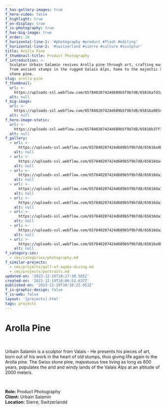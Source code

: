 ```yaml
---
f_has-gallery-images: true
f_hero-video: false
f_highlight: true
f_on-display: true
f_is-photography: true
f_has-big-image: true
f_order: 28
f_horizontal-line-1: '#photography #product #flash #editing'
f_horizontal-line-2: '#switzerland #sierre #culture #sculptur'
title: Arolla Pine
f_thumbnail-title: Product Photography
f_introduction: >-
  Sculptor Urbain Salamin revives Arolla pine through art, crafting masterpieces
  from ancient stumps in the rugged Valais Alps, home to the majestic Swiss
  stone pine.
slug: arolla-pine
f_thumbnail:
  url: >-
    https://uploads-ssl.webflow.com/657840207424d689b5f9b7d8/65816afd3a5087c1f39c6cc6_thumbnail.jpg
  alt: null
f_big-image:
  url: >-
    https://uploads-ssl.webflow.com/657840207424d689b5f9b7d8/65816a985c7a0752bc473a7d_img_racine_02.jpg
  alt: null
f_hero-image-static:
  url: >-
    https://uploads-ssl.webflow.com/657840207424d689b5f9b7d8/65816b37f3348f27577292ac_hero.jpg
  alt: null
f_gallery:
  - url: >-
      https://uploads-ssl.webflow.com/657840207424d689b5f9b7d8/65816a983ec93457d09f4a7a_img_racine_01.jpg
    alt: null
  - url: >-
      https://uploads-ssl.webflow.com/657840207424d689b5f9b7d8/65816da4561f8f93c3f34f7b_026.jpg
    alt: null
  - url: >-
      https://uploads-ssl.webflow.com/657840207424d689b5f9b7d8/65816da3c1d57744f805180a_063.jpg
    alt: null
  - url: >-
      https://uploads-ssl.webflow.com/657840207424d689b5f9b7d8/65816da312ef38140336851f_128-28.jpg
    alt: null
  - url: >-
      https://uploads-ssl.webflow.com/657840207424d689b5f9b7d8/65816da3ce6df7cee506da48_144-02.jpg
    alt: null
  - url: >-
      https://uploads-ssl.webflow.com/657840207424d689b5f9b7d8/65816da30e13f32fb4efa3d7_173.jpg
    alt: null
  - url: >-
      https://uploads-ssl.webflow.com/657840207424d689b5f9b7d8/65816da2ca178471546dbb0f_212.jpg
    alt: null
  - url: >-
      https://uploads-ssl.webflow.com/657840207424d689b5f9b7d8/65816a985c7a0752bc473a7d_img_racine_02.jpg
    alt: null
f_category-ies:
  - cms/categories/photography.md
f_similar-projects:
  - cms/projects/gulf-of-aqaba-diving.md
  - cms/projects/portraits.md
updated-on: '2023-12-19T10:17:38.585Z'
created-on: '2023-12-19T10:06:52.637Z'
published-on: '2023-12-19T10:18:25.953Z'
f_is-graphic-design: false
f_is-web: false
layout: '[projects].html'
tags: projects
---
```


Arolla Pine
===========

‍

Urbain Salamin is a sculptor from Valais - He presents his pieces of art, born out of his work in the heart of old stumps, thus giving life again to the Arolla pine. The Swiss stone pine, majestuous tree living as long as 600 years, populates the arid and windy lands of the Valais Alps at an altitude of 2000 meters.

‍

**Role:** Product Photography  
**Client:** Urbain Salamin  
**Location:** Sierre, Switzerlandd
